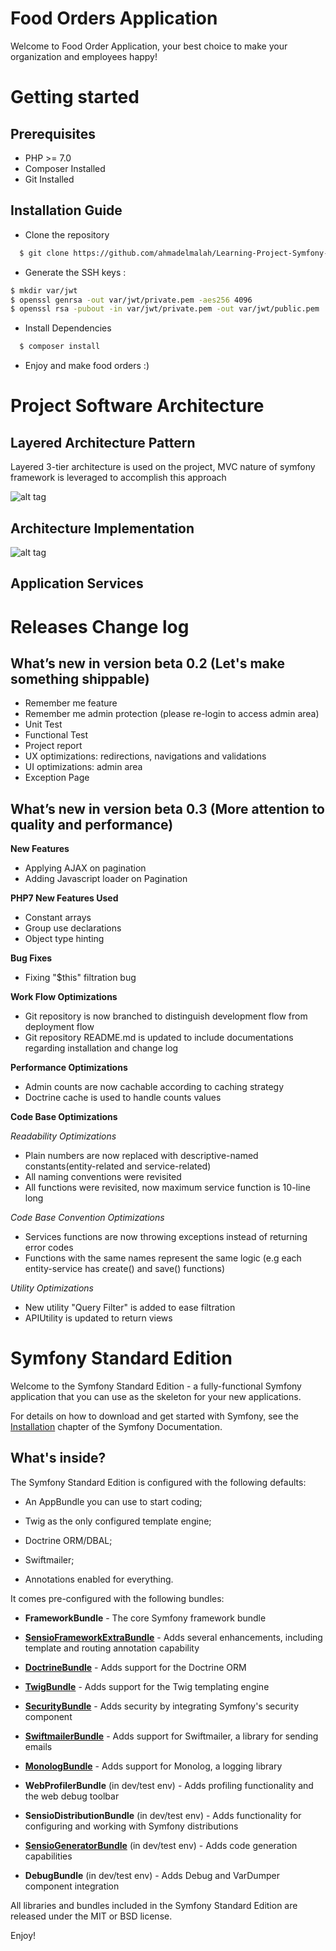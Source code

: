 Food Orders Application
=======================

Welcome to Food Order Application, your best choice to make your organization and employees happy!

Getting started
===============
Prerequisites
-------------
* PHP >= 7.0
* Composer Installed
* Git Installed

Installation Guide
------------------
* Clone the repository

``` bash
  $ git clone https://github.com/ahmadelmalah/Learning-Project-Symfony-Restaurants-Orders.git
```
* Generate the SSH keys :

``` bash
$ mkdir var/jwt
$ openssl genrsa -out var/jwt/private.pem -aes256 4096
$ openssl rsa -pubout -in var/jwt/private.pem -out var/jwt/public.pem
```
* Install Dependencies

``` bash
  $ composer install
```
* Enjoy and make food orders :)

Project Software Architecture
=============================
Layered Architecture Pattern
-----------------------------
Layered 3-tier architecture is used on the project, MVC nature of symfony framework is leveraged to accomplish this approach

![alt tag](https://raw.githubusercontent.com/ahmadelmalah/Learning-Project-Symfony-Restaurants-Orders/dev/orderat/web/documentation/architecture-theo.png)

Architecture Implementation
---------------------------

![alt tag](https://raw.githubusercontent.com/ahmadelmalah/Learning-Project-Symfony-Restaurants-Orders/dev/orderat/web/documentation/architecture-practial.png)

Application Services
--------------------


Releases Change log
===================
What’s new in version beta 0.2 (Let's make something shippable)
-------------------------------------
* Remember me feature
* Remember me admin protection (please re-login to access admin area)
* Unit Test
* Functional Test
* Project report
* UX optimizations: redirections, navigations and validations
* UI optimizations: admin area
* Exception Page

What’s new in version beta 0.3 (More attention to quality and performance)
--------------------------------------------------------------------------
**New Features**
* Applying AJAX on pagination
* Adding Javascript loader on Pagination

**PHP7 New Features Used**
* Constant arrays
* Group use declarations
* Object type hinting

**Bug Fixes**
* Fixing "$this" filtration bug

**Work Flow Optimizations**
* Git repository is now branched to distinguish development flow from deployment flow
* Git repository README.md is updated to include documentations regarding installation and change log

**Performance Optimizations**
* Admin counts are now cachable according to caching strategy
* Doctrine cache is used to handle counts values

**Code Base Optimizations**

*Readability Optimizations*

* Plain numbers are now replaced with descriptive-named constants(entity-related and service-related)
* All naming conventions were revisited
* All functions were revisited, now maximum service function is 10-line long

*Code Base Convention Optimizations*

* Services functions are now throwing exceptions instead of returning error codes
* Functions with the same names represent the same logic (e.g each entity-service has create() and save() functions)

*Utility Optimizations*

* New utility "Query Filter" is added to ease filtration
* APIUtility is updated to return views


Symfony Standard Edition
========================

Welcome to the Symfony Standard Edition - a fully-functional Symfony
application that you can use as the skeleton for your new applications.

For details on how to download and get started with Symfony, see the
[Installation][1] chapter of the Symfony Documentation.

What's inside?
--------------

The Symfony Standard Edition is configured with the following defaults:

  * An AppBundle you can use to start coding;

  * Twig as the only configured template engine;

  * Doctrine ORM/DBAL;

  * Swiftmailer;

  * Annotations enabled for everything.

It comes pre-configured with the following bundles:

  * **FrameworkBundle** - The core Symfony framework bundle

  * [**SensioFrameworkExtraBundle**][6] - Adds several enhancements, including
    template and routing annotation capability

  * [**DoctrineBundle**][7] - Adds support for the Doctrine ORM

  * [**TwigBundle**][8] - Adds support for the Twig templating engine

  * [**SecurityBundle**][9] - Adds security by integrating Symfony's security
    component

  * [**SwiftmailerBundle**][10] - Adds support for Swiftmailer, a library for
    sending emails

  * [**MonologBundle**][11] - Adds support for Monolog, a logging library

  * **WebProfilerBundle** (in dev/test env) - Adds profiling functionality and
    the web debug toolbar

  * **SensioDistributionBundle** (in dev/test env) - Adds functionality for
    configuring and working with Symfony distributions

  * [**SensioGeneratorBundle**][13] (in dev/test env) - Adds code generation
    capabilities

  * **DebugBundle** (in dev/test env) - Adds Debug and VarDumper component
    integration

All libraries and bundles included in the Symfony Standard Edition are
released under the MIT or BSD license.

Enjoy!

[1]:  https://symfony.com/doc/3.2/setup.html
[6]:  https://symfony.com/doc/current/bundles/SensioFrameworkExtraBundle/index.html
[7]:  https://symfony.com/doc/3.2/doctrine.html
[8]:  https://symfony.com/doc/3.2/templating.html
[9]:  https://symfony.com/doc/3.2/security.html
[10]: https://symfony.com/doc/3.2/email.html
[11]: https://symfony.com/doc/3.2/logging.html
[12]: https://symfony.com/doc/3.2/assetic/asset_management.html
[13]: https://symfony.com/doc/current/bundles/SensioGeneratorBundle/index.html
